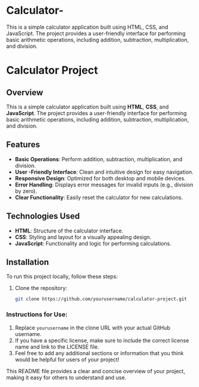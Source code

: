 # Calculator-
This is a simple calculator application built using HTML, CSS, and JavaScript. The project provides a user-friendly interface for performing basic arithmetic operations, including addition, subtraction, multiplication, and division.
# Calculator Project

## Overview
This is a simple calculator application built using **HTML**, **CSS**, and **JavaScript**. The project provides a user-friendly interface for performing basic arithmetic operations, including addition, subtraction, multiplication, and division.

## Features
- **Basic Operations**: Perform addition, subtraction, multiplication, and division.
- **User -Friendly Interface**: Clean and intuitive design for easy navigation.
- **Responsive Design**: Optimized for both desktop and mobile devices.
- **Error Handling**: Displays error messages for invalid inputs (e.g., division by zero).
- **Clear Functionality**: Easily reset the calculator for new calculations.

## Technologies Used
- **HTML**: Structure of the calculator interface.
- **CSS**: Styling and layout for a visually appealing design.
- **JavaScript**: Functionality and logic for performing calculations.

## Installation
To run this project locally, follow these steps:

1. Clone the repository:
   ```bash
   git clone https://github.com/yourusername/calculator-project.git

   
### Instructions for Use:
1. Replace `yourusername` in the clone URL with your actual GitHub username.
2. If you have a specific license, make sure to include the correct license name and link to the LICENSE file.
3. Feel free to add any additional sections or information that you think would be helpful for users of your project!

This README file provides a clear and concise overview of your project, making it easy for others to understand and use.
